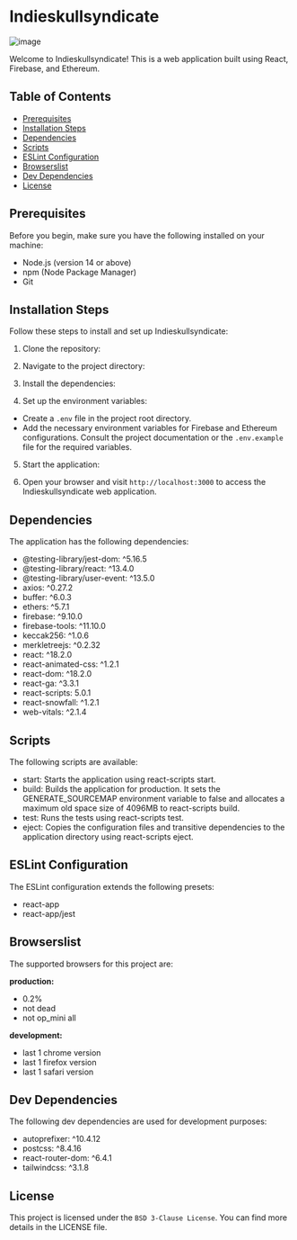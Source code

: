 # Indieskullsyndicate
![image](https://github.com/swastiksuvam55/indieskullsydicate/assets/90003260/02100ac4-e54d-4b67-81ae-aaf35ed3a896)


Welcome to Indieskullsyndicate! This is a web application built using React, Firebase, and Ethereum.

## Table of Contents
- [Prerequisites](#prerequisites)
- [Installation Steps](#installation_steps)
- [Dependencies](#dependencies)
- [Scripts](#scripts)
- [ESLint Configuration](#eslint)
- [Browserslist](#browserlist)
- [Dev Dependencies](#dev-dependencies)
- [License](#license)

## Prerequisites <a name="prerequisites"></a>
Before you begin, make sure you have the following installed on your machine:

- Node.js (version 14 or above)
- npm (Node Package Manager)
- Git

## Installation Steps <a name="installation_steps"></a>
Follow these steps to install and set up Indieskullsyndicate:

1. Clone the repository: 

2. Navigate to the project directory:

3. Install the dependencies:

4. Set up the environment variables:
- Create a `.env` file in the project root directory.
- Add the necessary environment variables for Firebase and Ethereum configurations. Consult the project documentation or the `.env.example` file for the required variables.

5. Start the application:

6. Open your browser and visit `http://localhost:3000` to access the Indieskullsyndicate web application.


## Dependencies <a name="dependencies"></a>
The application has the following dependencies:

- @testing-library/jest-dom: ^5.16.5
- @testing-library/react: ^13.4.0
- @testing-library/user-event: ^13.5.0
- axios: ^0.27.2
- buffer: ^6.0.3
- ethers: ^5.7.1
- firebase: ^9.10.0
- firebase-tools: ^11.10.0
- keccak256: ^1.0.6
- merkletreejs: ^0.2.32
- react: ^18.2.0
- react-animated-css: ^1.2.1
- react-dom: ^18.2.0
- react-ga: ^3.3.1
- react-scripts: 5.0.1
- react-snowfall: ^1.2.1
- web-vitals: ^2.1.4

## Scripts <a name="scripts"></a>
The following scripts are available:

- start: Starts the application using react-scripts start.
- build: Builds the application for production. It sets the GENERATE_SOURCEMAP environment variable to false and allocates a maximum old space size of 4096MB to react-scripts build.
- test: Runs the tests using react-scripts test.
- eject: Copies the configuration files and transitive dependencies to the application directory using react-scripts eject.

## ESLint Configuration <a name="eslint"></a>
The ESLint configuration extends the following presets:

- react-app
- react-app/jest

## Browserslist <a name="browserlist"></a>
The supported browsers for this project are:

**production:**
- 0.2%
- not dead
- not op_mini all

**development:**
- last 1 chrome version
- last 1 firefox version
- last 1 safari version

## Dev Dependencies
The following dev dependencies are used for development purposes:

- autoprefixer: ^10.4.12
- postcss: ^8.4.16
- react-router-dom: ^6.4.1
- tailwindcss: ^3.1.8


## License
This project is licensed under the `BSD 3-Clause License`. You can find more details in the LICENSE file.
